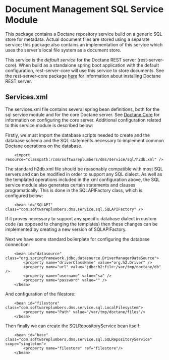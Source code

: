 # Document Management SQL Service Module

This package contains a Doctane repository service build on a generic SQL store for
metadata. Actual document files are stored using a separate service; this package
also contains an implementation of this service which uses the server's local file system
as a document store. 

This service is the _default service_ for the Doctane REST server (rest-server-core).
When build as a standalone spring boot application with the default configuration,
rest-server-core will use this service to store documents. See the rest-server-core
package [here](https://projects.softwareplumbers.com/document-management/rest-server-core)
for information about installing Doctane REST server.

## Services.xml

The services.xml file contains several spring bean definitions, both for the sql service module and for
the core Doctane server. See [Doctane Core](https://projects.softwareplumbers.com/document-management/rest-server-core) 
for information on configuring the core server. Additional configuration related to this 
service module is described below:

Firstly, we must import the database scripts needed to create and the database schema
and the SQL statements necessary to implement common Doctane operations on the database.

```    
    <import resource="classpath:/com/softwareplumbers/dms/service/sql/h2db.xml" />
```  

The standard h2db.xml file should be reasonably compatible with most SQL servers and
can be modified in order to support any SQL dialect. As well as the templated operations
included in the xml configuration above, the SQL service module also generates certain
statements and clauses programatically. This is done in the SQLAPIFactory class, which
is configured below:

```
    <bean id="SQLAPI" class="com.softwareplumbers.dms.service.sql.SQLAPIFactory" />
```

If it proves necessary to support any specific database dialect in custom code (as opposed
to changing the templates) then these changes can be implemented by creating a new version
of SQLAPIFactory.


Next we have some standard boilerplate for configuring the database connection:

```
	<bean id="datasource" class="org.springframework.jdbc.datasource.DriverManagerDataSource">
		<property name="driverClassName" value="org.h2.Driver" />
		<property name="url" value="jdbc:h2:file:/var/tmp/doctane/db" />
		<property name="username" value="sa" />
		<property name="password" value="" />
	</bean> 
```    

And configuration of the filestore:

```
    <bean id="filestore" class="com.softwareplumbers.dms.service.sql.LocalFilesystem">
        <property name="Path" value="/var/tmp/doctane/files"/> 
    </bean>
```

Then finally we can create the SQLRepositoryService bean itself:

``` 
    <bean id="base" class="com.softwareplumbers.dms.service.sql.SQLRepositoryService" scope="singleton">
        <property name="filestore" ref="filestore"/> 
    </bean>
```
 
